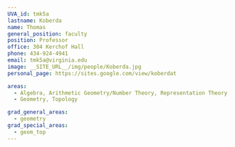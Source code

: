 ```yaml
---
UVA_id: tmk5a
lastname: Koberda
name: Thomas
general_position: faculty
position: Professor
office: 304 Kerchof Hall
phone: 434-924-4941
email: tmk5a@virginia.edu
image: __SITE_URL__/img/people/Koberda.jpg
personal_page: https://sites.google.com/view/koberdat

areas:
  - Algebra, Arithmetic Geometry/Number Theory, Representation Theory
  - Geometry, Topology

grad_general_areas:
  - geometry
grad_special_areas:
  - geom_top
---
```

